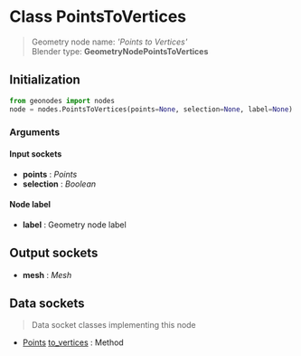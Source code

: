 
# Class PointsToVertices

> Geometry node name: _'Points to Vertices'_<br>Blender type:  **GeometryNodePointsToVertices**

## Initialization


```python
from geonodes import nodes
node = nodes.PointsToVertices(points=None, selection=None, label=None)
```


### Arguments


#### Input sockets



- **points** : _Points_
- **selection** : _Boolean_



#### Node label



- **label** : Geometry node label



## Output sockets



- **mesh** : _Mesh_



## Data sockets

> Data socket classes implementing this node


- [Points](./sockets/Points.md) [to_vertices](./sockets/Points.md#to_vertices) : Method


